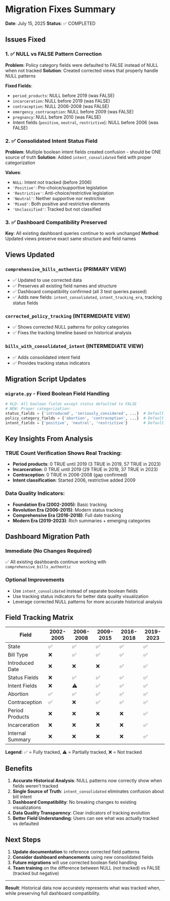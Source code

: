 # Migration Fixes Summary

**Date**: July 15, 2025
**Status**: ✅ COMPLETED

## Issues Fixed

### 1. ✅ NULL vs FALSE Pattern Correction
**Problem**: Policy category fields were defaulted to FALSE instead of NULL when not tracked
**Solution**: Created corrected views that properly handle NULL patterns

**Fixed Fields**:
- `period_products`: NULL before 2019 (was FALSE)
- `incarceration`: NULL before 2019 (was FALSE)  
- `contraception`: NULL 2006-2008 (was FALSE)
- `emergency_contraception`: NULL before 2009 (was FALSE)
- `pregnancy`: NULL before 2010 (was FALSE)
- Intent fields (`positive`, `neutral`, `restrictive`): NULL before 2006 (was FALSE)

### 2. ✅ Consolidated Intent Status Field
**Problem**: Multiple boolean intent fields created confusion - should be ONE source of truth
**Solution**: Added `intent_consolidated` field with proper categorization

**Values**:
- `NULL`: Intent not tracked (before 2006)
- `'Positive'`: Pro-choice/supportive legislation
- `'Restrictive'`: Anti-choice/restrictive legislation
- `'Neutral'`: Neither supportive nor restrictive
- `'Mixed'`: Both positive and restrictive elements
- `'Unclassified'`: Tracked but not classified

### 3. ✅ Dashboard Compatibility Preserved
**Key**: All existing dashboard queries continue to work unchanged
**Method**: Updated views preserve exact same structure and field names

## Views Updated

### `comprehensive_bills_authentic` (PRIMARY VIEW)
- ✅ Updated to use corrected data
- ✅ Preserves all existing field names and structure
- ✅ Dashboard compatibility confirmed (all 3 test queries passed)
- ✅ Adds new fields: `intent_consolidated`, `intent_tracking_era`, tracking status fields

### `corrected_policy_tracking` (INTERMEDIATE VIEW)
- ✅ Shows corrected NULL patterns for policy categories
- ✅ Fixes the tracking timeline based on historical analysis

### `bills_with_consolidated_intent` (INTERMEDIATE VIEW)
- ✅ Adds consolidated intent field
- ✅ Provides tracking status indicators

## Migration Script Updates

### `migrate.py` - Fixed Boolean Field Handling
```python
# OLD: All boolean fields except status defaulted to FALSE
# NEW: Proper categorization:
status_fields = {'introduced', 'seriously_considered', ...}  # Default to FALSE
policy_category_fields = {'abortion', 'contraception', ...}  # Default to NULL when not tracked
intent_fields = {'positive', 'neutral', 'restrictive'}       # Default to NULL when not tracked
```

## Key Insights From Analysis

### TRUE Count Verification Shows Real Tracking:
- **Period products**: 0 TRUE until 2019 (3 TRUE in 2019, 57 TRUE in 2023)
- **Incarceration**: 0 TRUE until 2019 (29 TRUE in 2019, 37 TRUE in 2023)
- **Contraception**: 0 TRUE in 2006-2008 (gap confirmed)
- **Intent classification**: Started 2006, restrictive added 2009

### Data Quality Indicators:
- **Foundation Era (2002-2005)**: Basic tracking
- **Revolution Era (2006-2015)**: Modern status tracking
- **Comprehensive Era (2016-2018)**: Full date tracking
- **Modern Era (2019-2023)**: Rich summaries + emerging categories

## Dashboard Migration Path

### Immediate (No Changes Required)
✅ All existing dashboards continue working with `comprehensive_bills_authentic`

### Optional Improvements
- Use `intent_consolidated` instead of separate boolean fields
- Use tracking status indicators for better data quality visualization
- Leverage corrected NULL patterns for more accurate historical analysis

## Field Tracking Matrix

| Field | 2002-2005 | 2006-2008 | 2009-2015 | 2016-2018 | 2019-2023 |
|-------|-----------|-----------|-----------|-----------|-----------|
| State | ✅ | ✅ | ✅ | ✅ | ✅ |
| Bill Type | ❌ | ✅ | ✅ | ✅ | ✅ |
| Introduced Date | ❌ | ❌ | ❌ | ✅ | ✅ |
| Status Fields | ❌ | ✅ | ✅ | ✅ | ✅ |
| Intent Fields | ❌ | ⚠️ | ✅ | ✅ | ✅ |
| Abortion | ✅ | ✅ | ✅ | ✅ | ✅ |
| Contraception | ✅ | ❌ | ✅ | ✅ | ✅ |
| Period Products | ❌ | ❌ | ❌ | ❌ | ✅ |
| Incarceration | ❌ | ❌ | ❌ | ❌ | ✅ |
| Internal Summary | ❌ | ❌ | ❌ | ❌ | ✅ |

**Legend**: ✅ = Fully tracked, ⚠️ = Partially tracked, ❌ = Not tracked

## Benefits

1. **Accurate Historical Analysis**: NULL patterns now correctly show when fields weren't tracked
2. **Single Source of Truth**: `intent_consolidated` eliminates confusion about bill intent
3. **Dashboard Compatibility**: No breaking changes to existing visualizations
4. **Data Quality Transparency**: Clear indicators of tracking evolution
5. **Better Field Understanding**: Users can see what was actually tracked vs defaulted

## Next Steps

1. **Update documentation** to reference corrected field patterns
2. **Consider dashboard enhancements** using new consolidated fields
3. **Future migrations** will use corrected boolean field handling
4. **Team training** on the difference between NULL (not tracked) vs FALSE (tracked but negative)

---

**Result**: Historical data now accurately represents what was tracked when, while preserving full dashboard compatibility.